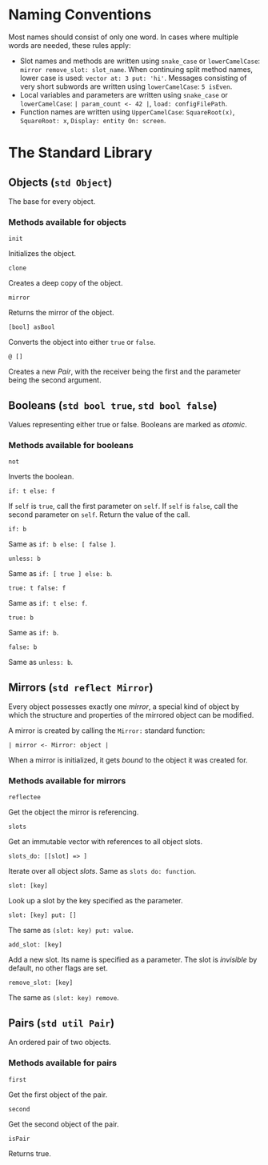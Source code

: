 # Naming Conventions

Most names should consist of only one word. In cases where multiple words are needed, these rules apply:

 - Slot names and methods are written using `snake_case` or `lowerCamelCase`: `mirror remove_slot: slot_name`. When continuing split method names, lower case is used: `vector at: 3 put: 'hi'`. Messages consisting of very short subwords are written using `lowerCamelCase`: `5 isEven`.
 - Local variables and parameters are written using `snake_case` or `lowerCamelCase`: `| param_count <- 42 |`, `load: configFilePath`.
 - Function names are written using `UpperCamelCase`: `SquareRoot(x)`, `SquareRoot: x`, `Display: entity On: screen`.

# The Standard Library

## Objects (`std Object`)

The base for every object.

### Methods available for objects

`init`

Initializes the object.

`clone`

Creates a deep copy of the object.

`mirror`

Returns the mirror of the object.

`[bool] asBool`

Converts the object into either `true` or `false`.

`@ []`

Creates a new _Pair_, with the receiver being the first and the parameter being the second argument.

## Booleans (`std bool true`, `std bool false`)

Values representing either true or false. Booleans are marked as _atomic_.

### Methods available for booleans

`not`

Inverts the boolean.

`if: t else: f`

If `self` is `true`, call the first parameter on `self`. If `self` is `false`, call the second parameter on `self`. Return the value of the call.

`if: b`

Same as `if: b else: [ false ]`.

`unless: b`

Same as `if: [ true ] else: b`.

`true: t false: f`

Same as `if: t else: f`.

`true: b`

Same as `if: b`.

`false: b`

Same as `unless: b`.

## Mirrors (`std reflect Mirror`)

Every object possesses exactly one _mirror_, a special kind of object by which the structure and properties of the mirrored object can be modified.

A mirror is created by calling the `Mirror:` standard function:

`| mirror <- Mirror: object |`

When a mirror is initialized, it gets _bound_ to the object it was created for.

### Methods available for mirrors

`reflectee`

Get the object the mirror is referencing.

`slots`

Get an immutable vector with references to all object slots.

`slots_do: [[slot] => ]`

Iterate over all object _slots_. Same as `slots do: function`.

`slot: [key]`

Look up a slot by the key specified as the parameter.

`slot: [key] put: []`

The same as `(slot: key) put: value`.

`add_slot: [key]`

Add a new slot. Its name is specified as a parameter. The slot is _invisible_ by default, no other flags are set.

`remove_slot: [key]`

The same as `(slot: key) remove`.

## Pairs (`std util Pair`)

An ordered pair of two objects.

### Methods available for pairs

`first`

Get the first object of the pair.

`second`

Get the second object of the pair.

`isPair`

Returns true.
